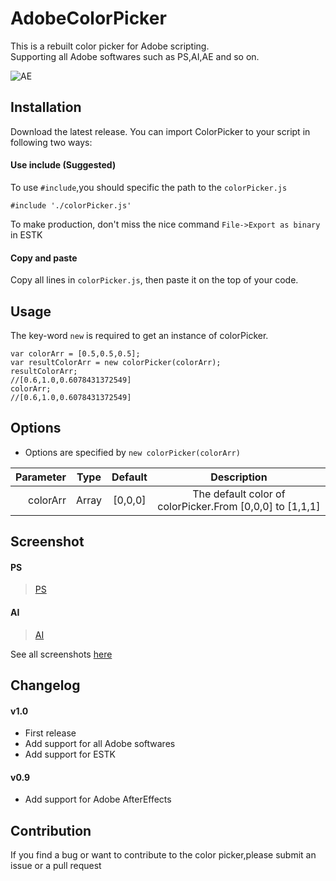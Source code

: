 # AdobeColorPicker
This is a rebuilt color picker for Adobe scripting.  
Supporting all Adobe softwares such as PS,AI,AE and so on.  

![AE](https://raw.githubusercontent.com/Smallpath/AdobeColorPicker/master/_screenshot/AE.png)

## Installation
Download the latest release.
You can import ColorPicker to your script in following two ways:

#### Use include (Suggested)
To use `#include`,you should specific the path to the `colorPicker.js`  
```
#include './colorPicker.js'
```
To make production, don't miss the nice command `File->Export as binary` in ESTK

#### Copy and paste
Copy all lines in `colorPicker.js`, then paste it on the top of your code.  

## Usage
The key-word `new` is required to get an instance of colorPicker.  
```
var colorArr = [0.5,0.5,0.5];
var resultColorArr = new colorPicker(colorArr);  
resultColorArr;
//[0.6,1.0,0.6078431372549]
colorArr;
//[0.6,1.0,0.6078431372549]
```

## Options
- Options are specified by `new colorPicker(colorArr)`

|Parameter | Type |Default| Description|
|---------:|:----:|:-----:|:----------:|
|colorArr  |Array |[0,0,0]|The default color of colorPicker.From [0,0,0] to [1,1,1] |

## Screenshot
#### PS
>[PS](https://raw.githubusercontent.com/Smallpath/AdobeColorPicker/master/_screenshot/PS.png)  

#### AI
>[AI](https://raw.githubusercontent.com/Smallpath/AdobeColorPicker/master/_screenshot/AI.png)

See all screenshots [here](https://github.com/Smallpath/AdobeColorPicker/tree/master/_screenshot)

## Changelog
#### v1.0
- First release
- Add support for all Adobe softwares 
- Add support for ESTK

#### v0.9
- Add support for Adobe AfterEffects

## Contribution
If you find a bug or want to contribute to the color picker,please submit an issue or a pull request




